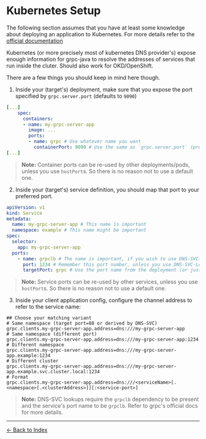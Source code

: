 # Kubernetes Setup

The following section assumes that you have at least some knowledge about deploying an application to Kubernetes.
For more details refer to the [official documentation](https://kubernetes.io/docs/home/)

Kubernetes (or more precisely most of kubernetes DNS provider's) expose enough information for grpc-java to resolve
the addresses of services that run inside the cluter. Should also work for OKD/OpenShift.

There are a few things you should keep in mind here though.

1. Inside your (target's) deployment, make sure that you expose the port specified by `grpc.server.port`
   (defaults to `9090`)

````yaml
[...]
    spec:
      containers:
      - name: my-grpc-server-app
        image: ...
        ports:
        - name: grpc # Use whatever name you want
          containerPort: 9090 # Use the same as `grpc.server.port` (prefer 80, 443 or 9090)
[...]
````

> **Note:** Container ports can be re-used by other deployments/pods, unless you use `hostPort`s.
> So there is no reason not to use a default one.

2. Inside your (target's) service definition, you should map that port to your preferred port.

````yaml
apiVersion: v1
kind: Service
metadata:
  name: my-grpc-server-app # This name is important
  namespace: example # This name might be important
spec:
  selector:
    app: my-grpc-server-app
  ports:
    - name: grpclb # The name is important, if you wish to use DNS-SVC-Lookups (must be grpclb)
      port: 1234 # Remember this port number, unless you use DNS-SVC-Lookups (prefer 80, 443 or 9090)
      targetPort: grpc # Use the port name from the deployment (or just the port number)
````

> **Note:** Service ports can be re-used by other services, unless you use `hostPort`s.
> So there is no reason not to use a default one.

3. Inside your client application config, configure the channel address to refer to the service name:

````properties
## Choose your matching variant
# Same namespace (target port=80 or derived by DNS-SVC)
grpc.clients.my-grpc-server-app.address=dns:///my-grpc-server-app
# Same namespace (different port)
grpc.clients.my-grpc-server-app.address=dns:///my-grpc-server-app:1234
# Different namespace
grpc.clients.my-grpc-server-app.address=dns:///my-grpc-server-app.example:1234
# Different cluster
grpc.clients.my-grpc-server-app.address=dns:///my-grpc-server-app.example.svc.cluster.local:1234
# Format
grpc.clients.my-grpc-server-app.address=dns:///<serviceName>[.<namespace>[.<clusterAddress>]][:<service-port>]
````

> **Note:** DNS-SVC lookups require the `grpclb` dependency to be present and the service's port name to be `grpclb`.
> Refer to grpc's official docs for more details.

----------

[<- Back to Index](index.md)
